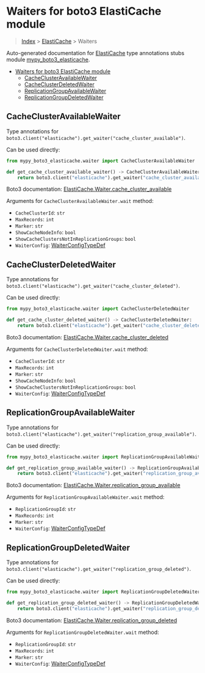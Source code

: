 # Waiters for boto3 ElastiCache module

> [Index](..) > [ElastiCache](.) > Waiters

Auto-generated documentation for
[ElastiCache](https://boto3.amazonaws.com/v1/documentation/api/1.17.71/reference/services/elasticache.html#ElastiCache)
type annotations stubs module
[mypy_boto3_elasticache](https://pypi.org/project/mypy-boto3-elasticache/).

- [Waiters for boto3 ElastiCache module](#waiters-for-boto3-elasticache-module)
  - [CacheClusterAvailableWaiter](#cacheclusteravailablewaiter)
  - [CacheClusterDeletedWaiter](#cacheclusterdeletedwaiter)
  - [ReplicationGroupAvailableWaiter](#replicationgroupavailablewaiter)
  - [ReplicationGroupDeletedWaiter](#replicationgroupdeletedwaiter)

## CacheClusterAvailableWaiter

Type annotations for
`boto3.client("elasticache").get_waiter("cache_cluster_available")`.

Can be used directly:

```python
from mypy_boto3_elasticache.waiter import CacheClusterAvailableWaiter

def get_cache_cluster_available_waiter() -> CacheClusterAvailableWaiter:
    return boto3.client("elasticache").get_waiter("cache_cluster_available")
```

Boto3 documentation:
[ElastiCache.Waiter.cache_cluster_available](https://boto3.amazonaws.com/v1/documentation/api/1.17.71/reference/services/elasticache.html#ElastiCache.Waiter.cache_cluster_available)

Arguments for `CacheClusterAvailableWaiter.wait` method:

- `CacheClusterId`: `str`
- `MaxRecords`: `int`
- `Marker`: `str`
- `ShowCacheNodeInfo`: `bool`
- `ShowCacheClustersNotInReplicationGroups`: `bool`
- `WaiterConfig`: [WaiterConfigTypeDef](./type_defs.md#waiterconfigtypedef)

## CacheClusterDeletedWaiter

Type annotations for
`boto3.client("elasticache").get_waiter("cache_cluster_deleted")`.

Can be used directly:

```python
from mypy_boto3_elasticache.waiter import CacheClusterDeletedWaiter

def get_cache_cluster_deleted_waiter() -> CacheClusterDeletedWaiter:
    return boto3.client("elasticache").get_waiter("cache_cluster_deleted")
```

Boto3 documentation:
[ElastiCache.Waiter.cache_cluster_deleted](https://boto3.amazonaws.com/v1/documentation/api/1.17.71/reference/services/elasticache.html#ElastiCache.Waiter.cache_cluster_deleted)

Arguments for `CacheClusterDeletedWaiter.wait` method:

- `CacheClusterId`: `str`
- `MaxRecords`: `int`
- `Marker`: `str`
- `ShowCacheNodeInfo`: `bool`
- `ShowCacheClustersNotInReplicationGroups`: `bool`
- `WaiterConfig`: [WaiterConfigTypeDef](./type_defs.md#waiterconfigtypedef)

## ReplicationGroupAvailableWaiter

Type annotations for
`boto3.client("elasticache").get_waiter("replication_group_available")`.

Can be used directly:

```python
from mypy_boto3_elasticache.waiter import ReplicationGroupAvailableWaiter

def get_replication_group_available_waiter() -> ReplicationGroupAvailableWaiter:
    return boto3.client("elasticache").get_waiter("replication_group_available")
```

Boto3 documentation:
[ElastiCache.Waiter.replication_group_available](https://boto3.amazonaws.com/v1/documentation/api/1.17.71/reference/services/elasticache.html#ElastiCache.Waiter.replication_group_available)

Arguments for `ReplicationGroupAvailableWaiter.wait` method:

- `ReplicationGroupId`: `str`
- `MaxRecords`: `int`
- `Marker`: `str`
- `WaiterConfig`: [WaiterConfigTypeDef](./type_defs.md#waiterconfigtypedef)

## ReplicationGroupDeletedWaiter

Type annotations for
`boto3.client("elasticache").get_waiter("replication_group_deleted")`.

Can be used directly:

```python
from mypy_boto3_elasticache.waiter import ReplicationGroupDeletedWaiter

def get_replication_group_deleted_waiter() -> ReplicationGroupDeletedWaiter:
    return boto3.client("elasticache").get_waiter("replication_group_deleted")
```

Boto3 documentation:
[ElastiCache.Waiter.replication_group_deleted](https://boto3.amazonaws.com/v1/documentation/api/1.17.71/reference/services/elasticache.html#ElastiCache.Waiter.replication_group_deleted)

Arguments for `ReplicationGroupDeletedWaiter.wait` method:

- `ReplicationGroupId`: `str`
- `MaxRecords`: `int`
- `Marker`: `str`
- `WaiterConfig`: [WaiterConfigTypeDef](./type_defs.md#waiterconfigtypedef)
